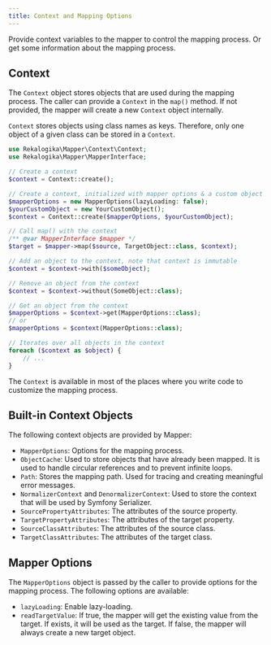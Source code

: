 ```yaml
---
title: Context and Mapping Options
---
```


Provide context variables to the mapper to control the mapping process. Or get
some information about the mapping process.

## Context

The `Context` object stores objects that are used during the mapping process.
The caller can provide a `Context` in the `map()` method. If not provided,
the mapper will create a new `Context` object internally.

`Context` stores objects using class names as keys. Therefore, only one object
of a given class can be stored in a `Context`.

```php
use Rekalogika\Mapper\Context\Context;
use Rekalogika\Mapper\MapperInterface;

// Create a context
$context = Context::create();

// Create a context, initialized with mapper options & a custom object
$mapperOptions = new MapperOptions(lazyLoading: false);
$yourCustomObject = new YourCustomObject();
$context = Context::create($mapperOptions, $yourCustomObject);

// Call map() with the context
/** @var MapperInterface $mapper */
$target = $mapper->map($source, TargetObject::class, $context);

// Add an object to the context, note that context is immutable
$context = $context->with($someObject);

// Remove an object from the context
$context = $context->without(SomeObject::class);

// Get an object from the context
$mapperOptions = $context->get(MapperOptions::class);
// or
$mapperOptions = $context(MapperOptions::class);

// Iterates over all objects in the context
foreach ($context as $object) {
    // ...
}
```

The `Context` is available in most of the places where you write code to
customize the mapping process.

## Built-in Context Objects

The following context objects are provided by Mapper:

* `MapperOptions`: Options for the mapping process.
* `ObjectCache`: Used to store objects that have already been mapped. It is
  used to handle circular references and to prevent infinite loops.
* `Path`: Stores the mapping path. Used for tracing and creating meaningful
  error messages.
* `NormalizerContext` and `DenormalizerContext`: Used to store the context
  that will be used by Symfony Serializer.
* `SourcePropertyAttributes`: The attributes of the source property.
* `TargetPropertyAttributes`: The attributes of the target property.
* `SourceClassAttributes`: The attributes of the source class.
* `TargetClassAttributes`: The attributes of the target class.

## Mapper Options

The `MapperOptions` object is passed by the caller to provide options for the
mapping process. The following options are available:

* `lazyLoading`: Enable lazy-loading.
* `readTargetValue`: If true, the mapper will get the existing value from the
  target. If exists, it will be used as the target. If false, the mapper will
  always create a new target object.